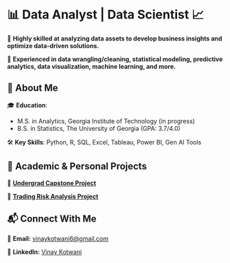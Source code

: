 # 📊 Data Analyst | Data Scientist 📈  

🔹 **Highly skilled at analyzing data assets to develop business insights and optimize data-driven solutions.**

🔹 **Experienced in data wrangling/cleaning, statistical modeling, predictive analytics, data visualization, machine learning, and more.**    



## 📌 About Me  

🎓 **Education**: 
  - M.S. in Analytics, Georgia Institute of Technology (in progress)
  - B.S. in Statistics, The University of Georgia (GPA: 3.7/4.0)

🛠 **Key Skills**: Python, R, SQL, Excel, Tableau, Power BI, Gen AI Tools



## 🚀 Academic & Personal Projects  

🔹 **[Undergrad Capstone Project](project1.md)**  

🔹 **[Trading Risk Analysis Project](project2.md)** 



## 📬 Connect With Me  

📧 **Email:** [vinaykotwani6@gmail.com](mailto:vinaykotwani6@gmail.com)  

💼 **LinkedIn:** [Vinay Kotwani](https://www.linkedin.com/in/vinay-kotwani-39173222a)

